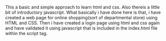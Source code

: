 This a basic and simple approach to learn html and css. Also thereis a little bit of introductory javascript.
What basically i have done here is that,
i have created a web page for online shopping(sort of departmental store) using HTML and CSS. Then i have created a login page using html and css again and have validated it using javascript that is included in the index.html file within the script tag.
